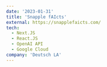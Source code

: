 ```yaml
---
date: '2023-01-31'
title: 'Snapple fAIcts'
external: https://snapplefaicts.com/
tech:
  - Next.JS
  - React.JS
  - OpenAI API
  - Google Cloud
company: 'Deutsch LA'
---
```

